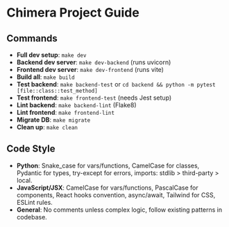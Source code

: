 # Chimera Project Guide

## Commands
- **Full dev setup**: `make dev`
- **Backend dev server**: `make dev-backend` (runs uvicorn)
- **Frontend dev server**: `make dev-frontend` (runs vite)
- **Build all**: `make build`
- **Test backend**: `make backend-test` or `cd backend && python -m pytest [file::class::test_method]`
- **Test frontend**: `make frontend-test` (needs Jest setup)
- **Lint backend**: `make backend-lint` (Flake8)
- **Lint frontend**: `make frontend-lint`
- **Migrate DB**: `make migrate`
- **Clean up**: `make clean`

## Code Style
- **Python**: Snake_case for vars/functions, CamelCase for classes, Pydantic for types, try-except for errors, imports: stdlib > third-party > local.
- **JavaScript/JSX**: CamelCase for vars/functions, PascalCase for components, React hooks convention, async/await, Tailwind for CSS, ESLint rules.
- **General**: No comments unless complex logic, follow existing patterns in codebase.